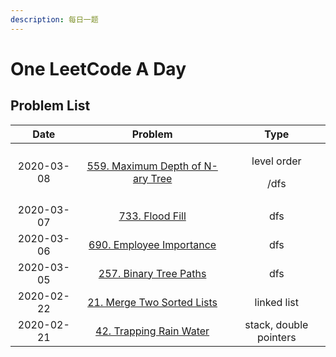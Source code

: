 ```yaml
---
description: 每日一题
---
```


# One LeetCode A Day

## Problem List

<table>
  <thead>
    <tr>
      <th style="text-align:center">Date</th>
      <th style="text-align:center">Problem</th>
      <th style="text-align:center">Type</th>
    </tr>
  </thead>
  <tbody>
    <tr>
      <td style="text-align:center">2020-03-08</td>
      <td style="text-align:center"><a href="leetcode-solutions/559.md">559. Maximum Depth of N-ary Tree</a>
      </td>
      <td style="text-align:center">
        <p>level order</p>
        <p>/dfs</p>
      </td>
    </tr>
    <tr>
      <td style="text-align:center">2020-03-07</td>
      <td style="text-align:center"><a href="leetcode-solutions/733.md">733. Flood Fill</a>
      </td>
      <td style="text-align:center">dfs</td>
    </tr>
    <tr>
      <td style="text-align:center">2020-03-06</td>
      <td style="text-align:center"><a href="leetcode-solutions/690.md">690. Employee Importance</a>
      </td>
      <td style="text-align:center">dfs</td>
    </tr>
    <tr>
      <td style="text-align:center">2020-03-05</td>
      <td style="text-align:center"><a href="leetcode-solutions/257.md">257. Binary Tree Paths</a>
      </td>
      <td style="text-align:center">dfs</td>
    </tr>
    <tr>
      <td style="text-align:center">2020-02-22</td>
      <td style="text-align:center"><a href="https://leetcode-cn.com/problems/merge-two-sorted-lists/">21. Merge Two Sorted Lists</a>
      </td>
      <td style="text-align:center">linked list</td>
    </tr>
    <tr>
      <td style="text-align:center">2020-02-21</td>
      <td style="text-align:center"><a href="https://leetcode-cn.com/problems/trapping-rain-water/">42. Trapping Rain Water</a>
      </td>
      <td style="text-align:center">stack, double pointers</td>
    </tr>
  </tbody>
</table>

